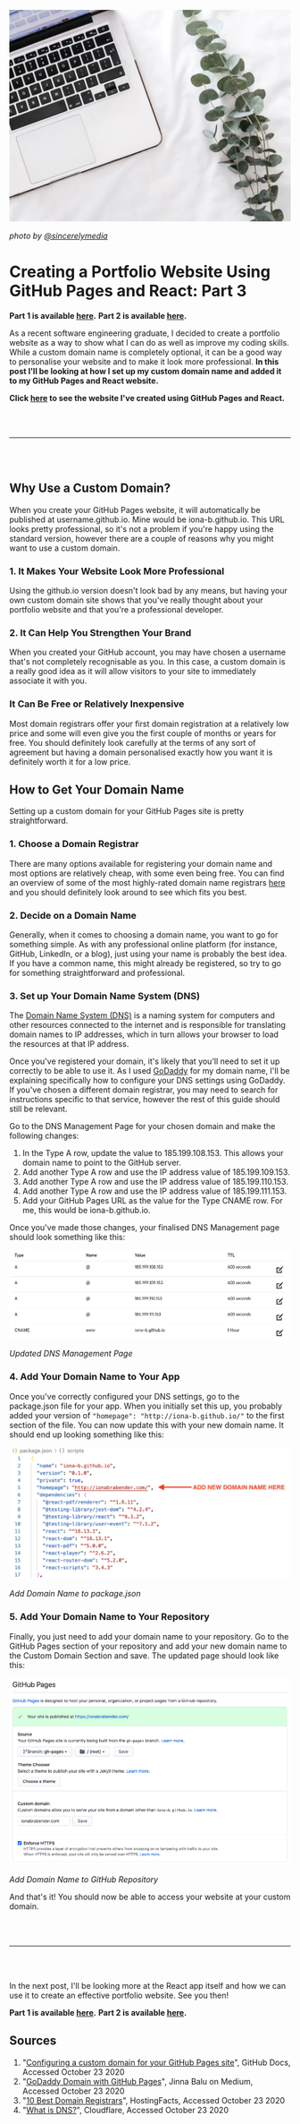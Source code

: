 ![Cover Image](./cover-image.jpg)

*photo by [@sincerelymedia](https://unsplash.com/@sincerelymedia)*

# Creating a Portfolio Website Using GitHub Pages and React: Part 3

**Part 1 is available [here](https://dev.to/ionabrabender/creating-a-portfolio-website-using-github-pages-and-react-part-1-1mm4).**
**Part 2 is available [here](https://dev.to/ionabrabender/creating-a-portfolio-website-using-github-pages-and-react-part-2-16e1).**

As a recent software engineering graduate, I decided to create a portfolio website as a way to show what I can do as well as improve my coding skills. While a custom domain name is completely optional, it can be a good way to personalise your website and to make it look more professional. **In this post I'll be looking at how I set up my custom domain name and added it to my GitHub Pages and React website.**

**Click [here](https://ionabrabender.com/) to see the website I've created using GitHub Pages and React.**

<br></br>
***
<br></br>

## Why Use a Custom Domain?

When you create your GitHub Pages website, it will automatically be published at username.github.io. Mine would be iona-b.github.io. This URL looks pretty professional, so it's not a problem if you're happy using the standard version, however there are a couple of reasons why you might want to use a custom domain.

### 1. It Makes Your Website Look More Professional

Using the github.io version doesn't look bad by any means, but having your own custom domain site shows that you've really thought about your portfolio website and that you're a professional developer.

### 2. It Can Help You Strengthen Your Brand

When you created your GitHub account, you may have chosen a username that's not completely recognisable as you. In this case, a custom domain is a really good idea as it will allow visitors to your site to immediately associate it with you.

### It Can Be Free or Relatively Inexpensive

Most domain registrars offer your first domain registration at a relatively low price and some will even give you the first couple of months or years for free. You should definitely look carefully at the terms of any sort of agreement but having a domain personalised exactly how you want it is definitely worth it for a low price.

## How to Get Your Domain Name

Setting up a custom domain for your GitHub Pages site is pretty straightforward.

### 1. Choose a Domain Registrar

There are many options available for registering your domain name and most options are relatively cheap, with some even being free. You can find an overview of some of the most highly-rated domain name registrars [here](https://hostingfacts.com/domain-registrars/) and you should definitely look around to see which fits you best.

### 2. Decide on a Domain Name

Generally, when it comes to choosing a domain name, you want to go for something simple. As with any professional online platform (for instance, GitHub, LinkedIn, or a blog), just using your name is probably the best idea. If you have a common name, this might already be registered, so try to go for something straightforward and professional.

### 3. Set up Your Domain Name System (DNS)

The [Domain Name System (DNS)](https://www.cloudflare.com/learning/dns/what-is-dns/) is a naming system for computers and other resources connected to the internet and is responsible for translating domain names to IP addresses, which in turn allows your browser to load the resources at that IP address.

Once you've registered your domain, it's likely that you'll need to set it up correctly to be able to use it. As I used [GoDaddy](https://www.godaddy.com/offers/brand/repeat?isc=goodbr01&gclid=CjwKCAjw_sn8BRBrEiwAnUGJDqZz7ciO66I91q57s-7fVxRyhhGnnjm08IBfArEepTcUNbdbRNvJiRoC2_wQAvD_BwE&gclsrc=aw.ds) for my domain name, I'll be explaining specifically how to configure your DNS settings using GoDaddy. If you've chosen a different domain registrar, you may need to search for instructions specific to that service, however the rest of this guide should still be relevant.

Go to the DNS Management Page for your chosen domain and make the following changes:

1. In the Type A row, update the value to 185.199.108.153. This allows your domain name to point to the GitHub server.
2. Add another Type A row and use the IP address value of 185.199.109.153.
3. Add another Type A row and use the IP address value of 185.199.110.153.
4. Add another Type A row and use the IP address value of 185.199.111.153.
5. Add your GitHub Pages URL as the value for the Type CNAME row. For me, this would be iona-b.github.io.

Once you've made those changes, your finalised DNS Management page should look something like this:

![Updated DNS Management Page](./dns-management.png)

*Updated DNS Management Page*

### 4. Add Your Domain Name to Your App

Once you've correctly configured your DNS settings, go to the package.json file for your app. When you initially set this up, you probably added your version of ```"homepage": "http://iona-b.github.io/"``` to the first section of the file. You can now update this with your new domain name. It should end up looking something like this:

![Add Domain Name to package.json](./add-domain-name-to-package-json.png)

*Add Domain Name to package.json*

### 5. Add Your Domain Name to Your Repository

Finally, you just need to add your domain name to your repository. Go to the GitHub Pages section of your repository and add your new domain name to the Custom Domain Section and save. The updated page should look like this: 

![Add Domain Name to GitHub Repository](./add-custom-domain-to-github-pages.png)

*Add Domain Name to GitHub Repository*

And that's it! You should now be able to access your website at your custom domain.

<br></br>
***
<br></br>

In the next post, I'll be looking more at the React app itself and how we can use it to create an effective portfolio website. See you then!

**Part 1 is available [here](https://dev.to/ionabrabender/creating-a-portfolio-website-using-github-pages-and-react-part-1-1mm4).**
**Part 2 is available [here](https://dev.to/ionabrabender/creating-a-portfolio-website-using-github-pages-and-react-part-2-16e1).**

## Sources
1. "[Configuring a custom domain for your GitHub Pages site](https://docs.github.com/en/free-pro-team@latest/github/working-with-github-pages/configuring-a-custom-domain-for-your-github-pages-site)", GitHub Docs, Accessed October 23 2020
2. "[GoDaddy Domain with GitHub Pages](https://medium.com/@JinnaBalu/godaddy-domain-with-github-pages-62aed906d4ef)", Jinna Balu on Medium, Accessed October 23 2020
3. "[10 Best Domain Registrars](https://hostingfacts.com/domain-registrars/)", HostingFacts, Accessed October 23 2020
3. "[What is DNS?](https://www.cloudflare.com/learning/dns/what-is-dns/)", Cloudflare, Accessed October 23 2020